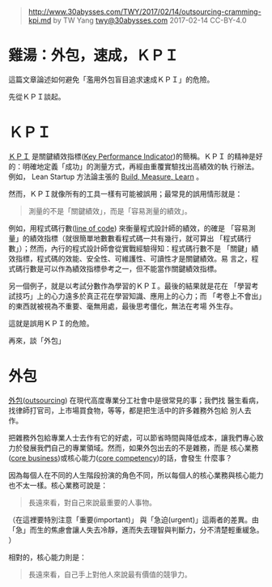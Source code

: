 ﻿> http://www.30abysses.com/TWY/2017/02/14/outsourcing-cramming-kpi.md
> by TW Yang <twy@30abysses.com> 2017-02-14 CC-BY-4.0

# 雞湯：外包，速成，ＫＰＩ

這篇文章論述如何避免「濫用外包盲目追求速成ＫＰＩ」的危險。

先從ＫＰＩ談起。



# ＫＰＩ

[ＫＰＩ][1] 是關鍵績效指標([Key Performance Indicator][1])的簡稱。ＫＰＩ
的精神是好的：明確地定義「成功」的測量方式，再經由重覆實驗找出高績效的執
行辦法。例如， Lean Startup 方法論主張的 [Build, Measure, Learn][2] 。

[1]: https://en.wikipedia.org/wiki/Performance_indicator
[2]: https://en.wikipedia.org/wiki/Lean_startup#Build.E2.80.93Measure.E2.80.93Learn

然而，ＫＰＩ就像所有的工具一樣有可能被誤用；最常見的誤用情形就是：

> 測量的不是「關鍵績效」，而是「容易測量的績效」。

例如，用程式碼行數([line of code][3]) 來衡量程式設計師的績效，的確是
「容易測量」的績效指標（就很簡單地數數看程式碼一共有幾行，就可算出
「程式碼行數」）；然而，內行的程式設計師會從實戰經驗得知：程式碼行數不是
「關鍵」績效指標，程式碼的效能、安全性、可維護性、可讀性才是關鍵績效。易
言之，程式碼行數是可以作為績效指標參考之一，但不能當作關鍵績效指標。

[3]: https://en.wikipedia.org/wiki/Source_lines_of_code

另一個例子，就是以考試分數作為學習的ＫＰＩ。最後的結果就是花在
「學習考試技巧」上的心力遠多於真正花在學習知識、應用上的心力；而
「考卷上不會出」的東西就被視為不重要、毫無用處，最後思考僵化，無法在考場
外生存。

這就是誤用ＫＰＩ的危險。

再來，談「外包」



# 外包

[外包][4]([outsourcing][5]) 在現代高度專業分工社會中是很常見的事；我們找
醫生看病，找律師打官司，上市場買食物，等等，都是把生活中的許多雜務外包給
別人去作。

[4]: https://zh.wikipedia.org/zh-tw/%E5%A4%96%E5%88%A4
[5]: https://en.wikipedia.org/wiki/Outsourcing

把雜務外包給專業人士去作有它的好處，可以節省時間與降低成本，讓我們專心致
力於發展我們自己的專業領域。然而，如果外包出去的不是雜務，而是
核心業務([core business][6])或核心能力([core competency][7])的話，會發生
什麼事？

[6]: https://en.wikipedia.org/wiki/Core_business
[7]: https://en.wikipedia.org/wiki/Core_competency

因為每個人在不同的人生階段扮演的角色不同，所以每個人的核心業務與核心能力
也不太一樣。核心業務可說是：

> 長遠來看，對自己來說最重要的人事物。

（在這裡要特別注意「重要(important)」 與「急迫(urgent)」這兩者的差異。由
「急」而生的焦慮會讓人失去冷靜，進而失去理智與判斷力，分不清楚輕重緩急。
）

相對的，核心能力則是：

> 長遠來看，自己手上對他人來說最有價值的競爭力。

